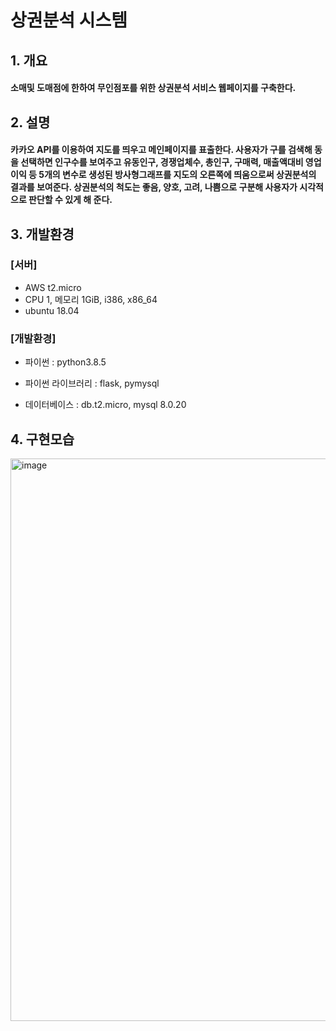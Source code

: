 # 상권분석 시스템
## 1. 개요
#### 소매및 도매점에 한하여 무인점포를 위한 상권분석 서비스 웹페이지를 구축한다.
## 2. 설명
#### 카카오 API를 이용하여 지도를 띄우고 메인페이지를 표출한다. 사용자가 구를 검색해 동을 선택하면 인구수를 보여주고 유동인구, 경쟁업체수, 총인구, 구매력, 매출액대비 영업이익 등 5개의 변수로 생성된 방사형그래프를 지도의 오른쪽에 띄움으로써 상권분석의 결과를 보여준다. 상권분석의 척도는 좋음, 양호, 고려, 나쁨으로 구분해 사용자가 시각적으로 판단할 수 있게 해 준다. 
## 3. 개발환경
### [서버]
- AWS t2.micro
-	CPU 1, 메모리 1GiB, i386, x86_64
-	ubuntu 18.04
### [개발환경]
- 파이썬 : python3.8.5
- 파이썬 라이브러리 : flask, pymysql

- 데이터베이스 : db.t2.micro, mysql 8.0.20
## 4. 구현모습
<img width="900" alt="image" src="https://user-images.githubusercontent.com/32457366/155881884-c8db53e5-9a09-4140-8eac-8ea9960aff71.png">



